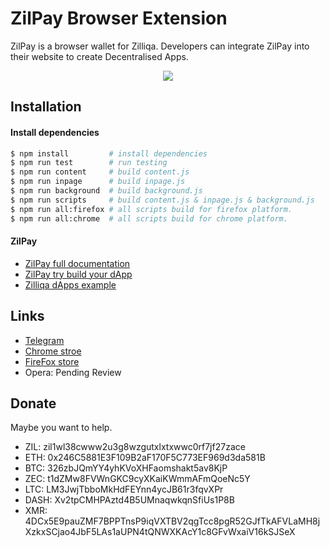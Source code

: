 # ZilPay Browser Extension

ZilPay is a browser wallet for Zilliqa. Developers can integrate ZilPay into their website to create Decentralised Apps.

<p align="center">
  <a href="https://zilpay.xyz"><img src="https://github.com/lich666dead/zil-pay/blob/master/imgs/preview.png"></a>
</p>

## Installation

#### Install dependencies
```sh
$ npm install         # install dependencies
$ npm run test        # run testing
$ npm run content     # build content.js
$ npm run inpage      # build inpage.js
$ npm run background  # build background.js
$ npm run scripts     # build content.js & inpage.js & background.js
$ npm run all:firefox # all scripts build for firefox platform.
$ npm run all:chrome  # all scripts build for chrome platform.
```


#### ZilPay
+ [ZilPay full documentation](https://zilpay.herokuapp.com/)
+ [ZilPay try build your dApp](https://medium.com/coinmonks/test-and-develop-dapps-on-zilliqa-with-zilpay-52b165f118bf?source=friends_link&sk=2a60070ddac60677ec36b1234c60222a)
+ [Zilliqa dApps example](https://github.com/lich666dead/zilliqa-dApps)



## Links
+ [Telegram](https://t.me/zilpay)
+ [Chrome stroe](https://chrome.google.com/webstore/detail/zilpay/klnaejjgbibmhlephnhpmaofohgkpgkd?utm_source=chrome-ntp-icon)
+ [FireFox store](https://addons.mozilla.org/en-GB/firefox/addon/zilpay/)
+ Opera: Pending Review

Donate
------

Maybe you want to help.

- ZIL: zil1wl38cwww2u3g8wzgutxlxtxwwc0rf7jf27zace
- ETH: 0x246C5881E3F109B2aF170F5C773EF969d3da581B
- BTC: 326zbJQmYY4yhKVoXHFaomshakt5av8KjP
- ZEC: t1dZMw8FVWnGKC9cyXKaiKWmmAFmQoeNc5Y
- LTC: LM3JwjTbboMkHdFEYnn4ycJB61r3fqvXPr
- DASH: Xv2tpCMHPAztd4B5UMnaqwkqnSfiUs1P8B
- XMR: 4DCx5E9pauZMF7BPPTnsP9iqVXTBV2qgTcc8pgR52GJfTkAFVLaMH8jXzkxSCjao4JbF5LAs1aUPN4tQNWXKAcY1c8GFvWxaiV16kSJSeX
